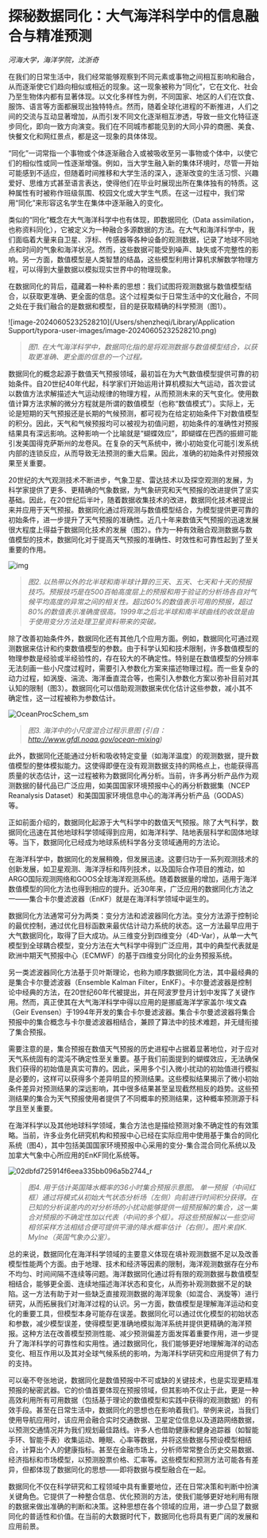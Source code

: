 # 探秘数据同化：大气海洋科学中的信息融合与精准预测

*河海大学，海洋学院，沈浙奇*



在我们的日常生活中，我们经常能够观察到不同元素或事物之间相互影响和融合，从而逐渐使它们趋向相似或相近的现象。这一现象被称为“同化”，它在文化、社会乃至生物体内都有显著体现。以文化多样性为例，不同国家、地区的人们在饮食、服饰、语言等方面都展现出独特特点。然而，随着全球化进程的不断推进，人们之间的交流与互动显著增加，从而引发不同文化逐渐相互渗透，导致一些文化特征逐步同化，即向一致方向演变。我们在不同城市都能见到的大同小异的商圈、美食、快餐文化和网红景点，都是这一现象的具体体现。

 “同化”一词常指一个事物或个体逐渐融合入或被吸收至另一事物或个体中，以使它们的相似性或同一性逐渐增强。例如，当大学生融入新的集体环境时，尽管一开始可能感到不适应，但随着时间推移和大学生活的深入，逐渐改变的生活习惯、兴趣爱好、思维方式甚至语言表达，使得他们在毕业时展现出所在集体独有的特质。这种属性有时被称作班级氛围、校园文化或大学生气质。在这一过程中，我们常用“同化”来形容这名学生在集体中逐渐融入的变化。

类似的“同化”概念在大气海洋科学中也有体现，即数据同化（Data assimilation，也称资料同化），它被定义为一种融合多源数据的方法。在大气和海洋科学中，我们面临着大量来自卫星、浮标、传感器等各种设备的观测数据，记录了地球不同地点和时间的气象和海洋状况。然而，这些数据可能受到噪声、缺失或不完整性的影响。另一方面，数值模型是人类智慧的结晶，这些模型利用计算机求解数学物理方程，可以得到大量数据以模拟现实世界中的物理现象。

在数据同化的背后，蕴藏着一种朴素的思想：我们试图将观测数据与数值模型结合，以获取更准确、更全面的信息。这个过程类似于日常生活中的文化融合，不同之处在于我们融合的是数据和模型，目的是获取精确的科学预测（图1）。

![image-20240605232528210](/Users/shenzheqi/Library/Application Support/typora-user-images/image-20240605232528210.png)

> *图1. 在大气海洋科学中，数据同化指的是将观测数据与数值模型结合，以获取更准确、更全面的信息的一个过程。*



数据同化的概念起源于数值天气预报领域，最初旨在为大气数值模型提供可靠的初始条件。自20世纪40年代起，科学家们开始运用计算机模拟大气运动，首次尝试以数值方法求解描述大气运动规律的物理方程，从而预测未来的天气变化。使用数值计算方法求解的微分方程就是所谓的数值模型（也称“数值模式”）。实际上，无论是短期的天气预报还是长期的气候预测，都可视为在给定初始条件下对数值模型的积分。因此，天气和气候预报均可以被视为初值问题，初始条件的准确性对预报结果具有深远影响。这种影响一个比喻就是“蝴蝶效应”，即蝴蝶在巴西的振翅可能引发美国得克萨斯州的龙卷风。在复杂的天气系统中，微小初始变化可能引发系统内部的连锁反应，从而导致无法预测的重大后果。因此，准确的初始条件对预报效果至关重要。

20世纪的大气观测技术不断进步，气象卫星、雷达技术以及探空观测的发展，为科学家提供了更多、更精确的气象数据，为气象研究和天气预报的改进提供了坚实基础。因此，在20世纪后半叶，随着数据收集技术的改进，数据同化技术被提出来并应用于天气预报。数据同化通过将观测与数值模型结合，为模型提供更可靠的初始条件，进一步提升了天气预报的准确性。近几十年来数值天气预报的迅速发展很大程度上得益于数据同化技术的发展（图2）。作为一种有效融合观测数据与数值模型的技术，数据同化对于提高天气预报的准确性、时效性和可靠性起到了至关重要的作用。



![img](https://pic1.zhimg.com/80/f9610f99262877b3619ef5fb6f306d0c_1440w.webp)

> *图2.* *以热带以外的北半球和南半球计算的三天、五天、七天和十天的预报技巧。预报技巧是在500百帕高度层上的预报和用于验证的分析场各自对气候平均高度的异常之间的相关性。超过60%的数值表示可用的预报，超过80%的数值表示准确度很高。1999年之后北半球和南半球曲线的收敛是由于使用变分方法处理卫星资料带来的突破。*

除了改善初始条件外，数据同化还有其他几个应用方面。例如，数据同化可通过观测数据来估计和约束数值模型的参数。由于科学认知和技术限制，许多数值模型的物理参数是经验或半经验性的，存在较大的不确定性。特别是在数值模型的分辨率无法刻画一些小尺度过程时，需要引入参数化方案来描述物理过程。而一些复杂的动力过程，如涡旋、湍流、海洋垂直混合等，也需引入参数化方案以弥补目前对其认知的限制（图3）。数据同化可以借助观测数据来优化估计这些参数，减小其不确定性，这一过程被称为参数估计。

![OceanProcSchem_sm](/Users/shenzheqi/Pictures/OceanProcSchem_sm.jpg)

> *图3. 海洋中的小尺度混合过程示意图 (引自：http://www.gfdl.noaa.gov/ocean-mixing)*

此外，数据同化还能通过分析和吸收特定变量（如海洋温度）的观测数据，提升数值模型的整体模拟能力。这使得即便在没有观测数据支持的网格点上，也能获得高质量的状态估计，这一过程被称为数据同化再分析。当前，许多再分析产品作为观测数据的替代品已广泛应用，如美国国家环境预报中心的再分析数据集（NCEP Reanalysis Dataset）和美国国家环境信息中心的海洋再分析产品（GODAS）等。

正如前面介绍的，数据同化起源于大气科学中的数值天气预报。除了大气科学，数据同化迅速在其他地球科学领域得到应用，如海洋科学、陆地表层科学和固体地球等。当下，数据同化已经成为地球系统科学各分支领域通用的方法论。

在海洋科学中，数据同化的发展稍晚，但发展迅速。这要归功于一系列观测技术的创新发展，如卫星观测、海洋浮标和阵列技术，以及国际合作项目的推动，如ARGO国际观测网络和GOOS全球海洋观测系统。随着数据量的增加，适用于海洋数值模型的同化方法也得到相应的提升。近30年来，广泛应用的数据同化方法之一——集合卡尔曼滤波器（EnKF）就是在海洋科学领域中诞生的。

数据同化方法通常可分为两类：变分方法和滤波器同化方法。变分方法源于控制论的最优控制，通过优化目标函数来最优估计动力系统的状态。这一方法最早应用于大气数据同化，取得了巨大成功。从三维变分到四维变分（4D-Var），从单一大气模型到全球耦合模型，变分方法在大气科学中得到广泛应用，其中的典型代表就是欧洲中期天气预报中心（ECMWF）的基于四维变分同化的业务预报系统。

另一类滤波器同化方法基于贝叶斯理论，也称为顺序数据同化方法，其中最经典的是集合卡尔曼滤波器（Ensemble Kalman Filter，EnKF）。卡尔曼滤波器是控制论中经典的方法，在20世纪60年代被提出，并在阿波罗登月计划中发挥了关键作用。然而，真正使其在大气海洋科学中得以应用的是挪威海洋学家盖尔·埃文森（Geir Evensen）于1994年开发的集合卡尔曼滤波器。集合卡尔曼滤波器将集合预报中的集合概念与卡尔曼滤波器相结合，兼顾了算法中的技术难题，并无缝衔接了集合预报。

需要注意的是，集合预报在数值天气预报的历史进程中占据着显著地位，对于应对天气系统固有的混沌不确定性至关重要。基于我们前面提到的蝴蝶效应，无法确保我们获得的初始值是真实可靠的。因此，采用多个引入微小扰动的初始值进行模拟是必要的，这样可以获得多个差异明显的预测结果。这些模拟结果揭示了微小初始条件差异对预测结果的深远影响，其中很多结果甚至呈现截然相反的趋势。这些预测结果的集合为天气预报使用者提供了不同概率的预测结果，这种概率预测源于科学且至关重要。

在海洋科学以及其他地球科学领域，集合方法也是描绘预测对象不确定性的有效策略。当前，许多业务化研究机构和预报中心已经在实际应用中使用基于集合的同化系统（图4），其中包括美国国家环境预报中心采用的变分-集合混合同化系统以及加拿大气象中心所应用的EnKF同化系统等。



![02dbfd725914f6eea335bb096a5b2744_r](/var/folders/7t/1pgzjvcn36gcz8m3mx1cvmjm0000gn/T/com.yinxiang.Mac/com.yinxiang.Mac/WebKitDnD.5A8tey/02dbfd725914f6eea335bb096a5b2744_r.jpg)

> *图4. 用于估计英国降水概率的36小时集合预报示意图。 单一预报（中间红框）通过将模式从初始大气状态分析场（左侧）向前进行时间积分获得。在已知的分析误差内的对分析场的小扰动能够提供一组预报解的集合，这一集合对预报的不确定性加以代表（中间的多个框）。将这些预报解以一些空间相邻采样方法相结合便可提供平滑的降水概率估计（右侧）。图片来自K. Mylne（英国气象办公室）。*



总的来说，数据同化在海洋科学领域的主要意义体现在填补观测数据不足以及改善模型性能两个方面。由于地理、技术和经济等因素的限制，海洋观测数据存在分布不均匀、时间间隔不连续等问题。海洋数据同化通过将有限的观测数据与数值模型相结合，能够更全面、连续地描述海洋状态和变化，从而弥补观测数据不足的缺陷。这一方法有助于对一些缺乏直接观测数据的海洋现象（如混合、涡旋等）进行研究，从而拓展我们对海洋过程的认识。另一方面，数值模型是理解海洋运动和变化的重要工具，但模型本身可能存在误差。数据同化可以通过优化模型的初始状态和参数，减少模型误差，使得模型更准确地模拟海洋系统并提供更精确的海洋预报。这种方法在改善模型预测性能、减少预测偏差方面发挥着重要作用，进一步提升了海洋科学的可靠性和实用性。通过数据同化，我们能够更好地理解海洋的动态变化、相互作用以及其对全球气候系统的影响，为海洋科学研究和应用提供了有力的支持。

可以毫不夸张地说，数据同化是数值预报中不可或缺的关键技术，也是实现更精准预报的秘密武器。它的价值首要体现在预报领域，但其影响不仅止于此，更是一种高效利用所有可用数据（包括基于理论的数值模型和实践中获得的观测数据）的有效手段。甚至在日常生活中，数据同化的思想也在影响着我们。举例来说，当我们使用导航应用时，该应用会融合实时交通数据、卫星定位信息以及道路网络数据，以预测交通情况并为我们规划最佳路线。许多人也借助健康和健身追踪器（如智能手环、智能手表）收集运动、睡眠、心率等数据，并将这些数据与预设模型相结合，计算出个人的健康指标。甚至在金融市场上，分析师常常整合历史交易数据、经济指标和市场模型，以预测股票价格、汇率等。这些模型和预测方法可能各有差异，但都体现了数据同化的思想——即将数据与模型融合在一起。

数据同化不仅在科学研究和工程领域中具有重要地位，还在日常决策和判断中扮演关键角色。它提供了一种整合信息、优化预测的方法，使我们能够更好地利用有限的数据来做出准确的判断和决策。这种思想在各个领域的应用，进一步凸显了数据同化的普适性和价值。在当前的大数据时代下，数据同化也将具有更广阔的发展和应用前景。